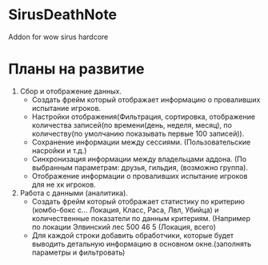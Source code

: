 # SirusDeathNote
Addon for wow sirus hardcore

# Планы на развитие 
1) Сбор и отображение данных.
   - Создать фрейм который отображает информацию о проваливших испытание игроков.
   - Настройки отображения(Фильтрация, сортировка, отображение количества записей(по времени(день, неделя, месяц), по количеству(по умолчанию показывать первые 100 записей)).
   - Сохранение информации между сессиями. (Пользовательские насройки и т.д.)
   - Синхронизация информации между владельцами аддона. (По выбранным параметрам: друзья, гильдия, (возможно группа).
   - Отображение информации о проваливших испытание игроков для не хк игроков.
2) Работа с данными (аналитика).
   - Создать фрейм который отображает статистику по критерию (комбо-бокс с... Локация, Класс, Раса, Лвл, Убийца) и количественные показатели по данным критериям. (Например по локации Элвинский лес 500 46 5 (Локация, всего)
   - Для каждой строки добавить обработчики, которые будет выводить детальную информацию в основном окне.(заполнять параметры и фильтровать)
